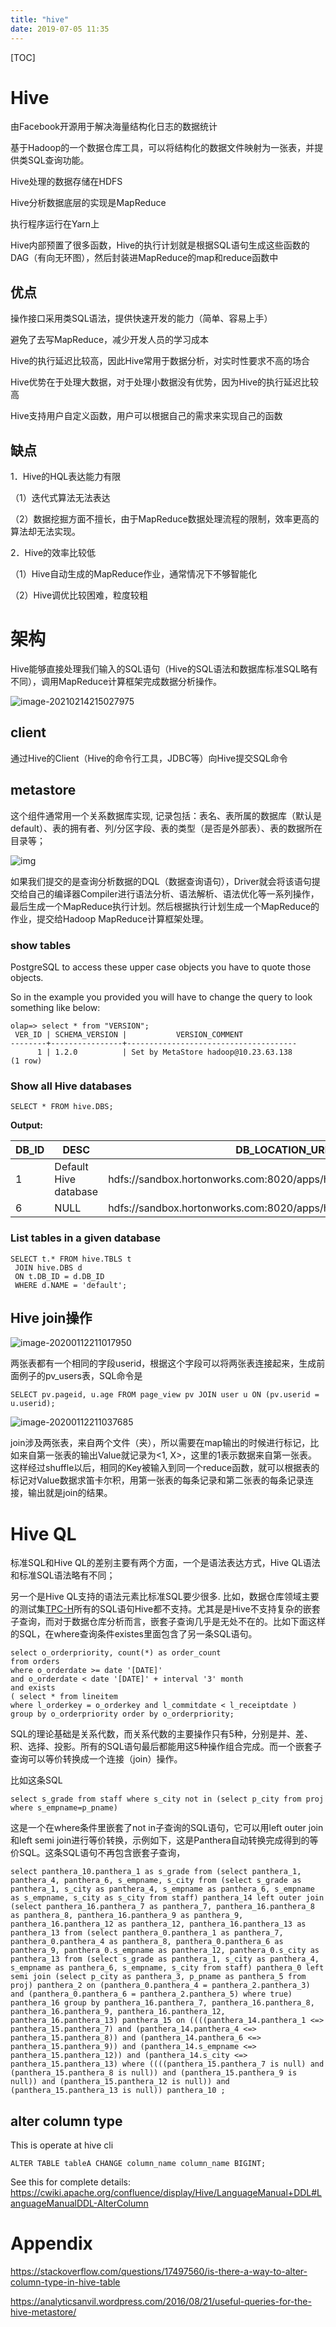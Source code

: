 ```yaml
---
title: "hive"
date: 2019-07-05 11:35
---
```

[TOC]



# Hive

由Facebook开源用于解决海量结构化日志的数据统计

基于Hadoop的一个数据仓库工具，可以将结构化的数据文件映射为一张表，并提供类SQL查询功能。



Hive处理的数据存储在HDFS

Hive分析数据底层的实现是MapReduce

执行程序运行在Yarn上



Hive内部预置了很多函数，Hive的执行计划就是根据SQL语句生成这些函数的DAG（有向无环图），然后封装进MapReduce的map和reduce函数中



## 优点

操作接口采用类SQL语法，提供快速开发的能力（简单、容易上手）

避免了去写MapReduce，减少开发人员的学习成本

Hive的执行延迟比较高，因此Hive常用于数据分析，对实时性要求不高的场合

Hive优势在于处理大数据，对于处理小数据没有优势，因为Hive的执行延迟比较高

Hive支持用户自定义函数，用户可以根据自己的需求来实现自己的函数



## 缺点

1．Hive的HQL表达能力有限

（1）迭代式算法无法表达

（2）数据挖掘方面不擅长，由于MapReduce数据处理流程的限制，效率更高的算法却无法实现。

2．Hive的效率比较低

（1）Hive自动生成的MapReduce作业，通常情况下不够智能化

（2）Hive调优比较困难，粒度较粗





# 架构

Hive能够直接处理我们输入的SQL语句（Hive的SQL语法和数据库标准SQL略有不同），调用MapReduce计算框架完成数据分析操作。

![image-20210214215027975](hive.assets/image-20210214215027975.png)



## client

通过Hive的Client（Hive的命令行工具，JDBC等）向Hive提交SQL命令



## metastore

这个组件通常用一个关系数据库实现, 记录包括：表名、表所属的数据库（默认是default）、表的拥有者、列/分区字段、表的类型（是否是外部表）、表的数据所在目录等；

![img](hive.assets/hive_metastore_database_diagram.png)



如果我们提交的是查询分析数据的DQL（数据查询语句），Driver就会将该语句提交给自己的编译器Compiler进行语法分析、语法解析、语法优化等一系列操作，最后生成一个MapReduce执行计划。然后根据执行计划生成一个MapReduce的作业，提交给Hadoop MapReduce计算框架处理。





### show tables

PostgreSQL to access these upper case objects you have to quote those objects.

So in the example you provided you will have to change the query to look something like below:

```
olap=> select * from "VERSION";
 VER_ID | SCHEMA_VERSION |           VERSION_COMMENT
--------+----------------+--------------------------------------
      1 | 1.2.0          | Set by MetaStore hadoop@10.23.63.138
(1 row)
```



### Show all Hive databases

```
SELECT * FROM hive.DBS;
```

**Output:**

| DB_ID | DESC                  | DB_LOCATION_URI                                              | NAME    | OWNER_NAME | OWNER_TYPE |
| ----- | --------------------- | ------------------------------------------------------------ | ------- | ---------- | ---------- |
| 1     | Default Hive database | hdfs://sandbox.hortonworks.com:8020/apps/hive/warehouse      | default | public     | ROLE       |
| 6     | NULL                  | hdfs://sandbox.hortonworks.com:8020/apps/hive/warehouse/xademo.db | xademo  | hive       | USER       |



###  List tables in a given database

```
SELECT t.* FROM hive.TBLS t
 JOIN hive.DBS d
 ON t.DB_ID = d.DB_ID
 WHERE d.NAME = 'default';
```









## Hive join操作

![image-20200112211017950](image-20200112211017950.png)

两张表都有一个相同的字段userid，根据这个字段可以将两张表连接起来，生成前面例子的pv_users表，SQL命令是

```mysql
SELECT pv.pageid, u.age FROM page_view pv JOIN user u ON (pv.userid = u.userid);
```



![image-20200112211037685](image-20200112211037685.png)



join涉及两张表，来自两个文件（夹），所以需要在map输出的时候进行标记，比如来自第一张表的输出Value就记录为<1, X>，这里的1表示数据来自第一张表。这样经过shuffle以后，相同的Key被输入到同一个reduce函数，就可以根据表的标记对Value数据求笛卡尔积，用第一张表的每条记录和第二张表的每条记录连接，输出就是join的结果。



# Hive QL

标准SQL和Hive QL的差别主要有两个方面，一个是语法表达方式，Hive QL语法和标准SQL语法略有不同；

另一个是Hive QL支持的语法元素比标准SQL要少很多. 比如，数据仓库领域主要的测试集[TPC-H](http://www.tpc.org/tpch/)所有的SQL语句Hive都不支持。尤其是是Hive不支持复杂的嵌套子查询，而对于数据仓库分析而言，嵌套子查询几乎是无处不在的。比如下面这样的SQL，在where查询条件existes里面包含了另一条SQL语句。

```
select o_orderpriority, count(*) as order_count 
from orders 
where o_orderdate >= date '[DATE]' 
and o_orderdate < date '[DATE]' + interval '3' month 
and exists 
( select * from lineitem 
where l_orderkey = o_orderkey and l_commitdate < l_receiptdate ) 
group by o_orderpriority order by o_orderpriority;
```





SQL的理论基础是关系代数，而关系代数的主要操作只有5种，分别是并、差、积、选择、投影。所有的SQL语句最后都能用这5种操作组合完成。而一个嵌套子查询可以等价转换成一个连接（join）操作。

比如这条SQL

```
select s_grade from staff where s_city not in (select p_city from proj where s_empname=p_pname)
```

这是一个在where条件里嵌套了not in子查询的SQL语句，它可以用left outer join和left semi join进行等价转换，示例如下，这是Panthera自动转换完成得到的等价SQL。这条SQL语句不再包含嵌套子查询，

```
select panthera_10.panthera_1 as s_grade from (select panthera_1, panthera_4, panthera_6, s_empname, s_city from (select s_grade as panthera_1, s_city as panthera_4, s_empname as panthera_6, s_empname as s_empname, s_city as s_city from staff) panthera_14 left outer join (select panthera_16.panthera_7 as panthera_7, panthera_16.panthera_8 as panthera_8, panthera_16.panthera_9 as panthera_9, panthera_16.panthera_12 as panthera_12, panthera_16.panthera_13 as panthera_13 from (select panthera_0.panthera_1 as panthera_7, panthera_0.panthera_4 as panthera_8, panthera_0.panthera_6 as panthera_9, panthera_0.s_empname as panthera_12, panthera_0.s_city as panthera_13 from (select s_grade as panthera_1, s_city as panthera_4, s_empname as panthera_6, s_empname, s_city from staff) panthera_0 left semi join (select p_city as panthera_3, p_pname as panthera_5 from proj) panthera_2 on (panthera_0.panthera_4 = panthera_2.panthera_3) and (panthera_0.panthera_6 = panthera_2.panthera_5) where true) panthera_16 group by panthera_16.panthera_7, panthera_16.panthera_8, panthera_16.panthera_9, panthera_16.panthera_12, panthera_16.panthera_13) panthera_15 on ((((panthera_14.panthera_1 <=> panthera_15.panthera_7) and (panthera_14.panthera_4 <=> panthera_15.panthera_8)) and (panthera_14.panthera_6 <=> panthera_15.panthera_9)) and (panthera_14.s_empname <=> panthera_15.panthera_12)) and (panthera_14.s_city <=> panthera_15.panthera_13) where ((((panthera_15.panthera_7 is null) and (panthera_15.panthera_8 is null)) and (panthera_15.panthera_9 is null)) and (panthera_15.panthera_12 is null)) and (panthera_15.panthera_13 is null)) panthera_10 ;
```







## alter column type

This is operate at hive cli 

```
ALTER TABLE tableA CHANGE column_name column_name BIGINT;
```

See this for complete details: https://cwiki.apache.org/confluence/display/Hive/LanguageManual+DDL#LanguageManualDDL-AlterColumn





# Appendix

https://stackoverflow.com/questions/17497560/is-there-a-way-to-alter-column-type-in-hive-table

https://analyticsanvil.wordpress.com/2016/08/21/useful-queries-for-the-hive-metastore/

